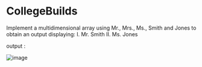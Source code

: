 # CollegeBuilds

Implement a multidimensional array using Mr., Mrs., Ms.,
          Smith and Jones to obtain an output displaying:
          I.  Mr. Smith
          II. Ms. Jones
          
output : 


![image](https://user-images.githubusercontent.com/53213763/153728384-7a2fb824-dfce-4c77-be6b-9b44b84037d3.png)
